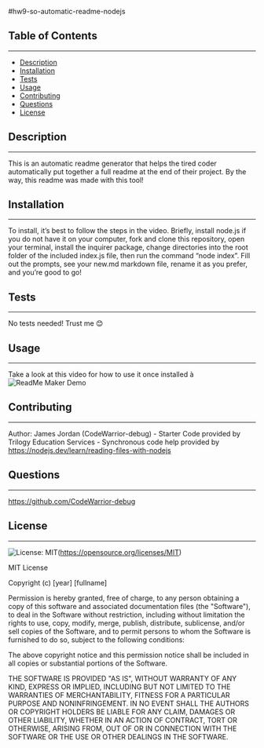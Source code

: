 
  #hw9-so-automatic-readme-nodejs

  ## Table of Contents
  ---
  * [Description](#description)
  * [Installation](#installation)
  * [Tests](#tests)
  * [Usage](#usage)
  * [Contributing](#contributing)
  * [Questions](#questions)
  * [License](#license)

  ## Description
  ---
  This is an automatic readme generator that helps the tired coder automatically put together a full readme at the end of their project. By the way, this readme was made with this tool!

  ## Installation
  ---
  To install, it’s best to follow the steps in the video. Briefly, install node.js if you do not have it on your computer, fork and clone this repository, open your terminal, install the inquirer package, change directories into the root folder of the included index.js file, then run the command “node index”. Fill out the prompts, see your new.md markdown file, rename it as you prefer, and you’re good to go!

  ## Tests
  ---
  No tests needed! Trust me 😊

  ## Usage
  ---
  Take a look at this video for how to use it once installed à![ReadMe Maker Demo](https://drive.google.com/file/d/17RKonG4hUCs2OG1P1tLICI8U2yTHDBZq/view)

  ## Contributing
  ---
  Author: James Jordan (CodeWarrior-debug) - Starter Code provided by Trilogy Education Services - Synchronous code help provided by https://nodejs.dev/learn/reading-files-with-nodejs

  ## Questions
  ---
  https://github.com/CodeWarrior-debug

  ## License
  ---
  ![License: MIT](https://img.shields.io/badge/License-MIT-yellow.svg)(https://opensource.org/licenses/MIT)

  MIT License

Copyright (c) [year] [fullname]

Permission is hereby granted, free of charge, to any person obtaining a copy
of this software and associated documentation files (the "Software"), to deal
in the Software without restriction, including without limitation the rights
to use, copy, modify, merge, publish, distribute, sublicense, and/or sell
copies of the Software, and to permit persons to whom the Software is
furnished to do so, subject to the following conditions:

The above copyright notice and this permission notice shall be included in all
copies or substantial portions of the Software.

THE SOFTWARE IS PROVIDED "AS IS", WITHOUT WARRANTY OF ANY KIND, EXPRESS OR
IMPLIED, INCLUDING BUT NOT LIMITED TO THE WARRANTIES OF MERCHANTABILITY,
FITNESS FOR A PARTICULAR PURPOSE AND NONINFRINGEMENT. IN NO EVENT SHALL THE
AUTHORS OR COPYRIGHT HOLDERS BE LIABLE FOR ANY CLAIM, DAMAGES OR OTHER
LIABILITY, WHETHER IN AN ACTION OF CONTRACT, TORT OR OTHERWISE, ARISING FROM,
OUT OF OR IN CONNECTION WITH THE SOFTWARE OR THE USE OR OTHER DEALINGS IN THE
SOFTWARE.
